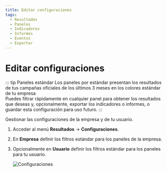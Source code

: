 ```yaml
---
title: Editar configuraciones
tags:
  - Resultados
  - Paneles
  - Indicadores
  - Informes
  - Eventos
  - Exportar
---
```


# Editar configuraciones

::: tip Paneles estándar
Los paneles por estándar presentan los resultados de tus campañas oficiales de los últimos 3 meses en los colores estándar de tu empresa<br>
Puedes filtrar rápidamente en cualquier panel para obtener los resultados que deseas y, opcionalmente, exportar los indicadores o informes, o guardar esta configuración para uso futuro.
:::

Gestionar las configuraciones de la empresa y de tu usuario.

1. Acceder al menú **Resultados** -> **Configuraciones**.

2. En **Empresa** definir los filtros estándar para los paneles de la empresa.

3. Opcionalmente en **Usuario** definir los filtros estándar para los paneles para tu usuario.

   ![Configuraciones](https://cdn.phishx.io/phishx-docs/images/phishx_results_settings_02.webp)
